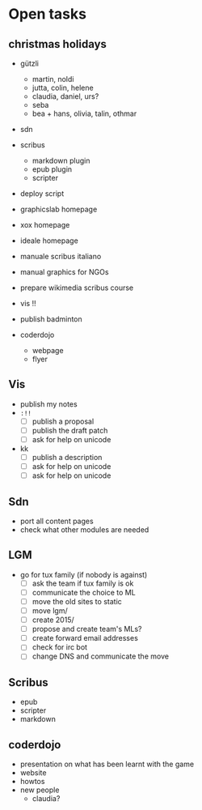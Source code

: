 # Open tasks

## christmas holidays

- gützli
  - martin, noldi
  - jutta, colin, helene
  - claudia, daniel, urs?
  - seba
  - bea + hans, olivia, talin, othmar

- sdn
- scribus
  - markdown plugin
  - epub plugin
  - scripter
- deploy script
- graphicslab homepage
- xox homepage
- ideale homepage
- manuale scribus italiano
- manual graphics for NGOs
- prepare wikimedia scribus course
- vis !!
- publish badminton
- coderdojo
  - webpage
  - flyer

## Vis

- publish my notes
- `:!!`
  - [ ] publish a proposal
  - [ ] publish the draft patch
  - [ ] ask for help on unicode
- kk
  - [ ] publish a description
  - [ ] ask for help on unicode
  - [ ] ask for help on unicode

## Sdn

- port all content pages
- check what other modules are needed

## LGM

- go for tux family (if nobody is against)
  - [ ] ask the team if tux family is ok
  - [ ] communicate the choice to ML
  - [ ] move the old sites to static
  - [ ] move lgm/
  - [ ] create 2015/
  - [ ] propose and create team's MLs?
  - [ ] create forward email addresses
  - [ ] check for irc bot
  - [ ] change DNS and communicate the move

## Scribus

- epub
- scripter
- markdown

## coderdojo

- presentation on what has been learnt with the game
- website
- howtos
- new people
  - claudia?
